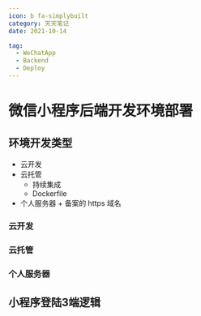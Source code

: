 ```yaml
---
icon: b fa-simplybuilt
category: 天天笔记
date: 2021-10-14

tag:
  - WeChatApp
  - Backend
  - Deploy
---
```


# 微信小程序后端开发环境部署

## 环境开发类型

- 云开发
- 云托管
  - 持续集成
  - Dockerfile
- 个人服务器 + 备案的 https 域名

### 云开发



### 云托管



### 个人服务器



## 小程序登陆3端逻辑

